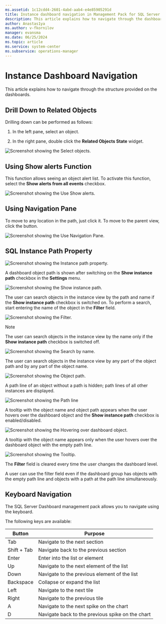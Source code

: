 ```yaml
---
ms.assetid: 1c12cdd4-2601-4abd-aab4-e4e85905291d
title: Instance dashboard navigation in Management Pack for SQL Server Dashboards
description: This article explains how to navigate through the dashboards structure
author: Anastas1ya
ms.author: v-fkornilov
manager: evansma
ms.date: 06/25/2024
ms.topic: article
ms.service: system-center
ms.subservice: operations-manager
---
```


# Instance Dashboard Navigation

This article explains how to navigate through the structure provided on the dashboards.

## Drill Down to Related Objects

Drilling down can be performed as follows:

1. In the left pane, select an object.

2. In the right pane, double click the **Related Objects State** widget.

![Screenshot showing the Select objects.](./media/sql-server-dashboards-management-pack/selecting-object.png)

## Using Show alerts Function

This function allows seeing an object alert list. To activate this function, select the **Show alerts from all events** checkbox.

![Screenshot showing the Use Show alerts.](./media/sql-server-dashboards-management-pack/show-alerts.png)

## Using Navigation Pane

To move to any location in the path, just click it. To move to the parent view, click the button.

![Screenshot showing the Use Navigation Pane.](./media/sql-server-dashboards-management-pack/navigation-pane.png)

## SQL Instance Path Property

![Screenshot showing the Instance path property.](./media/sql-server-dashboards-management-pack/instance-path-property.png)

A dashboard object path is shown after switching on the **Show instance path** checkbox in the **Settings** menu.

![Screenshot showing the Show instance path.](./media/sql-server-dashboards-management-pack/show-instance-path-checkbox.png)

The user can search objects in the instance view by the path and name if the **Show instance path** checkbox is switched on. To perform a search, start entering the name of the object in the **Filter** field.

![Screenshot showing the Filter.](./media/sql-server-dashboards-management-pack/performing-search.png)

> [!NOTE]
> The user can search objects in the instance view by the name only if the **Show instance path** checkbox is switched off.

![Screenshot showing the Search by name.](./media/sql-server-dashboards-management-pack/search-name-only.png)

The user can search objects in the instance view by any part of the object path and by any part of the object name.

![Screenshot showing the Object path.](./media/sql-server-dashboards-management-pack/object-name.png)

A path line of an object without a path is hidden; path lines of all other instances are displayed.

![Screenshot showing the Path line](./media/sql-server-dashboards-management-pack/object-path.png)

A tooltip with the object name and object path appears when the user hovers over the dashboard object and the **Show instance path** checkbox is enabled/disabled.

![Screenshot showing the Hovering over dashboard object.](./media/sql-server-dashboards-management-pack/tooltip.png)

A tooltip with the object name appears only when the user hovers over the dashboard object with the empty path line.

![Screenshot showing the Tooltip.](./media/sql-server-dashboards-management-pack/tooltip-empty-line.png)

The **Filter** field is cleared every time the user changes the dashboard level.

A user can use the filter field even if the dashboard group has objects with the empty path line and objects with a path at the path line simultaneously.

## Keyboard Navigation

The SQL Server Dashboard management pack allows you to navigate using the keyboard.

The following keys are available:

|Button|Purpose|
|-|-|
|Tab|Navigate to the next section|
|Shift + Tab|Navigate back to the previous section|
|Enter|Enter into the list or element|
|Up|Navigate to the next element of the list|
|Down|Navigate to the previous element of the list|
|Backspace|Collapse or expand the list|
|Left|Navigate to the next tile|
|Right|Navigate to the previous tile|
|A|Navigate to the next spike on the chart|
|D|Navigate back to the previous spike on the chart|
